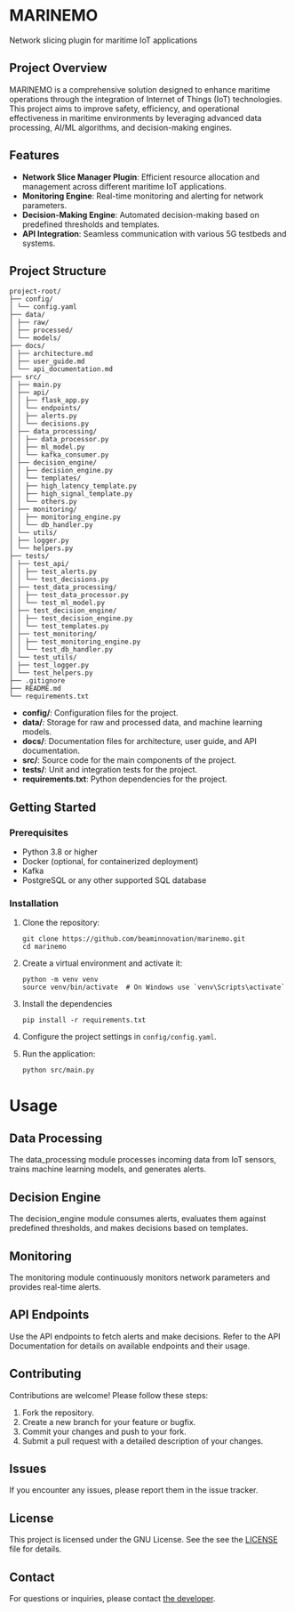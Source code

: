 # MARINEMO
Network slicing plugin for maritime IoT applications

## Project Overview

MARINEMO is a comprehensive solution designed to enhance maritime operations through the integration of Internet of Things (IoT) technologies. This project aims to improve safety, efficiency, and operational effectiveness in maritime environments by leveraging advanced data processing, AI/ML algorithms, and decision-making engines.

## Features

- **Network Slice Manager Plugin**: Efficient resource allocation and management across different maritime IoT applications.
- **Monitoring Engine**: Real-time monitoring and alerting for network parameters.
- **Decision-Making Engine**: Automated decision-making based on predefined thresholds and templates.
- **API Integration**: Seamless communication with various 5G testbeds and systems.

## Project Structure

```
project-root/
├── config/
│ └── config.yaml
├── data/
│ ├── raw/
│ ├── processed/
│ └── models/
├── docs/
│ ├── architecture.md
│ ├── user_guide.md
│ └── api_documentation.md
├── src/
│ ├── main.py
│ ├── api/
│ │ ├── flask_app.py
│ │ └── endpoints/
│ │ ├── alerts.py
│ │ └── decisions.py
│ ├── data_processing/
│ │ ├── data_processor.py
│ │ ├── ml_model.py
│ │ └── kafka_consumer.py
│ ├── decision_engine/
│ │ ├── decision_engine.py
│ │ └── templates/
│ │ ├── high_latency_template.py
│ │ ├── high_signal_template.py
│ │ └── others.py
│ ├── monitoring/
│ │ ├── monitoring_engine.py
│ │ └── db_handler.py
│ └── utils/
│ ├── logger.py
│ └── helpers.py
├── tests/
│ ├── test_api/
│ │ ├── test_alerts.py
│ │ └── test_decisions.py
│ ├── test_data_processing/
│ │ ├── test_data_processor.py
│ │ └── test_ml_model.py
│ ├── test_decision_engine/
│ │ ├── test_decision_engine.py
│ │ └── test_templates.py
│ ├── test_monitoring/
│ │ ├── test_monitoring_engine.py
│ │ └── test_db_handler.py
│ └── test_utils/
│ ├── test_logger.py
│ └── test_helpers.py
├── .gitignore
├── README.md
└── requirements.txt
```

- **config/**: Configuration files for the project.
- **data/**: Storage for raw and processed data, and machine learning models.
- **docs/**: Documentation files for architecture, user guide, and API documentation.
- **src/**: Source code for the main components of the project.
- **tests/**: Unit and integration tests for the project.
- **requirements.txt**: Python dependencies for the project.

## Getting Started

### Prerequisites

- Python 3.8 or higher
- Docker (optional, for containerized deployment)
- Kafka
- PostgreSQL or any other supported SQL database

### Installation

1. Clone the repository:

   ```
   git clone https://github.com/beaminnovation/marinemo.git
   cd marinemo
   ```

2. Create a virtual environment and activate it:

   ```
   python -m venv venv
   source venv/bin/activate  # On Windows use `venv\Scripts\activate`
   ```

3. Install the dependencies

   ```
   pip install -r requirements.txt
   ```

4. Configure the project settings in `config/config.yaml`.

5. Run the application:

   ```
   python src/main.py
   ```

# Usage

## Data Processing

The data_processing module processes incoming data from IoT sensors, trains machine learning models, and generates alerts.

## Decision Engine

The decision_engine module consumes alerts, evaluates them against predefined thresholds, and makes decisions based on templates.

## Monitoring

The monitoring module continuously monitors network parameters and provides real-time alerts.

## API Endpoints

Use the API endpoints to fetch alerts and make decisions. Refer to the API Documentation for details on available endpoints and their usage.

## Contributing

Contributions are welcome! Please follow these steps:

1. Fork the repository.
2. Create a new branch for your feature or bugfix.
3. Commit your changes and push to your fork.
4. Submit a pull request with a detailed description of your changes.

## Issues

If you encounter any issues, please report them in the issue tracker.

## License

This project is licensed under the GNU License. See the see the [LICENSE](LICENSE) file for details.

## Contact

For questions or inquiries, please contact [the developer](office@beaminnovation.ro).